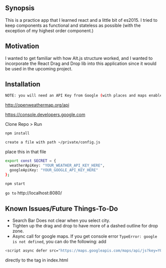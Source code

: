 ## Synopsis
This is a practice app that I learned react and a little bit of es2015. I tried to keep components as functional and stateless as possible (with the exception of my highest order component.)

## Motivation
I wanted to get familiar with how Alt.js structure worked, and I wanted to incorporate the React Drag and Drop lib into this application since it would be used in the upcoming project.

## Installation
```sh
NOTE: you will need an API Key from Google (with places and maps enabled) and openweathermap.org
```
http://openweathermap.org/api

https://console.developers.google.com

Clone Repo > Run

```sh
npm install
```
```sh
create a file with path ~/private/config.js
```
place this in that file
```sh
export const SECRET = {
  weatherApiKey: "YOUR_WEATHER_API_KEY_HERE",
  googleApiKey: "YOUR_GOOGLE_API_KEY_HERE"
};
```

```sh
npm start
```

`go to`
 http://localhost:8080/

## Known Issues/Future Things-To-Do
- Search Bar Does not clear when you select city.
- Tighten up the drag and drop to have more of a dashed outline for drop zone.
- Async call for google maps. If you get console error `TypeError: google is not defined`, you can do the following:
add  
```sh
<script async defer src="https://maps.googleapis.com/maps/api/js?key=YOUR_API_KEY"></script>
```
 directly to the <head> tag in index.html
